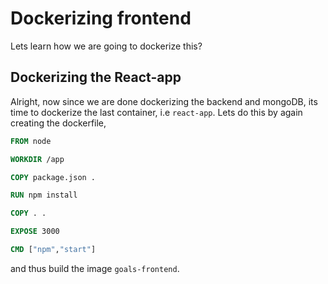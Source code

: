 # Dockerizing frontend

Lets learn how we are going to dockerize this?

## Dockerizing the React-app

Alright, now since we are done dockerizing the backend and mongoDB, its time to dockerize the last container, i.e  `react-app`.  Lets do this by again creating the dockerfile,

```dockerfile
FROM node

WORKDIR /app

COPY package.json .

RUN npm install

COPY . .

EXPOSE 3000

CMD ["npm","start"]
```

and thus build the image  `goals-frontend`.

